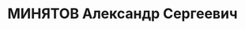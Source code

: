 ---
title: МИНЯТОВ Александр Сергеевич
description: '(1908, Москва — 28 апреля 1937)

  Родился в семье адвоката К. А. Минятова. Не ранее 1917 семья переехала в Тюмень,
  затем (после расстрела К. А. Минятова в 1918) — в Томск.

  Брат — Виктор Константинович Минятов — инженер, преподаватель Кемеровского горного
  института.

  Окончил математическое отделение физико-математического факультета Томского государственного
  университета (ТГУ) в 1929. Дипломная работа на тему «О делениях бинарных форм данного
  линейного вида» (не защищал ввиду отмены защиты дипломных работ в это время).

  В 1927 преподавал на курсах по подготовке в вуз при ТГУ. В 1929 преподавал на курсах
  по подготовке в вуз при паровозных депо станции Тайга.

  С осени 1929 — сверхштатный ассистент по кафедре математики в Сибирском технологическом
  институте.

  В 1930/1931 учебном году- штатный ассистент в Сибирском угольном институте и, кроме
  того, по совместительству в ТГУ.

  С 1931/1932 учебного года — штатный ассистент ТГУ, вёл самостоятельное преподавание
  различных математических дисциплин.

  В 1932/1933 учебном году — доцент ТГУ, одновременно читал лекции по теоретической
  механике в Сибирском геологоразведочном институте.

  В 1933/1934 учебном году году — доцент ТГУ, заведующий кафедрой теоретической механики
  в Сибирском горном институте.

  С 1934 — и. о. заведующего кафедрой теоретической механики ТГУ. Рекомендуя А. К.
  Минятова на эту должность, профессор В. Д. Кузнецов характеризовал его как «весьма
  талантливого педагога и научного работника».

  Также был заведующим сектором НИИ математики и механики (НИИ ММ) при ТГУ.

  Арестован 15 сентября 1936, обвинён в участии в деятельности «троцкистской фашистско-террористической
  организации». По воспоминаниям его брата В. К. Минятова, был арестован на вокзале
  по возвращении из научной командировки в Москву. Приговорён к расстрелу 28 апреля
  1937 и в тот же день расстрелян.'
---